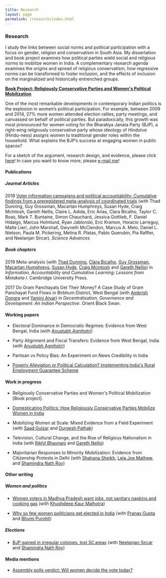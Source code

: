 ```yaml
---
title: Research
layout: page
permalink: /research/index.html
---
```


### Research
I study the links between social norms and political participation with a focus on gender, religion and conservatism in South Asia. My dissertation and book project examines how political parties wield social and religious norms to mobilize women in India. A complementary research agenda examines the origins and spread of religious conservatism, how regressive norms can be transformed to foster inclusion, and the effects of inclusion on the marginalized and historically entrenched groups. 


[**Book Project: Religiously Conservative Parties and Women's Political Mobilization**](https://anirvanchowdhury.github.io/book/)

One of the most remarkable developments in contemporary Indian politics is the explosion in women’s political participation. For example, between 2009 and 2014, 27% more women attended election rallies, party meetings, and canvassed on behalf of political parties. But paradoxically, this growth was most pronounced for women voting for the Bharatiya Janata Party (BJP), a right-wing religiously conservative party whose ideology of _Hindutva_ (Hindu-ness) assigns women to traditional gender roles within the household. What explains the BJP’s success at engaging women in public spaces? 

For a sketch of the argument, research design, and evidence, please click [here](https://anirvanchowdhury.github.io/book/)! In case you want to know more, please [e-mail me](achowdhury@fas.harvard.edu)!


#### Publications

##### Journal Articles
2019 [Voter information campaigns and political accountability: Cumulative findings from a preregistered meta-analysis of coordinated trials](https://advances.sciencemag.org/content/5/7/eaaw2612.full) (with Thad Dunning, Guy Grossman, Macartan Humphreys, Susan Hyde, Craig McIntosh, Gareth Nellis, Claire L. Adida, Eric Arias, Clara Bicalho, Taylor C. Boas, Mark T. Buntaine, Simon Chauchard, Jessica Gottlieb, F. Daniel Hidalgo, Marcus Holmlund, Ryan Jablonski, Eric Kramon, Horacio Larreguy, Malte Lierl, John Marshall, Gwyneth McClendon, Marcus A. Melo, Daniel L. Nielson, Paula M. Pickering, Melina R. Platas, Pablo Querubin, Pia Raffler, and Neelanjan Sircar). _Science Advances_

##### Book chapters
2019 Meta-analysis (with [Thad Dunning](http://www.thaddunning.com/), [Clara Bicalho](https://wzb.eu/en/persons/clara-bicalho-maia-correia), [Guy Grossman](https://web.sas.upenn.edu/ggros/), [Macartan Humphreys](http://www.macartan.nyc/), [Susan Hyde](http://susan.hyde.co/), [Craig Mcintosh](http://gps.ucsd.edu/faculty-directory/craig-mcintosh.html) and [Gareth Nellis](http://www.garethnellis.com/)) in _Information, Accountability and Cumulative Learning: Lessons from Metaketa I_. Cambridge University Press.

2017 Do Gram Panchayats Get Their Money? A Case Study of Gram Panchayat Fund Flows in Birbhum District, West Bengal (with [Ambrish Dongre](https://www.iima.ac.in/web/faculty/faculty-profiles/ambrish-dongre) and [Yamini Aiyar](http://www.cprindia.org/people/yamini-aiyar)) in _Decentralisation, Governance and Development: An Indian Perspective_. Orient Black Swan.

#### Working papers
* Electoral Dominance in Democratic Regimes: Evidence from West Bengal, India (with [Anustubh Agnihotri](http://polisci.berkeley.edu/people/person/anustubh-agnihotri))

* Party Alignment and Fiscal Transfers: Evidence from West Bengal, India (with [Anustubh Agnihotri](http://polisci.berkeley.edu/people/person/anustubh-agnihotri))

* Partisan vs Policy Bias: An Experiment on News Credibility in India 

* [Poverty Alleviation or Political Calculation? Implementing India's Rural Employment Guarantee Scheme](https://papers.ssrn.com/sol3/papers.cfm?abstract_id=2555738)

#### Work in progress
* Religiously Conservative Parties and Women's Political Mobilization [Book project]. 

* [Domesticating Politics: How Religiously Conservative Parties Mobilize Women in India](https://www.dropbox.com/scl/fi/el1d15dowce19cyn664se/chowdhury-domesticating_politics-20231002.pdf?rlkey=erakmhoxfcp27k65kjlstmg26&dl=0)

* Mobilizing Women at Scale: Mixed Evidence from a Field Experiment (with [Saad Gulzar](http://saadgulzar.com/) and [Durgesh Pathak](http://aamaadmiparty.org/teams/durgesh-pathak/)) 

* Television, Cultural Change, and the Rise of Religious Nationalism in India (with [Rikhil Bhavnani](https://faculty.polisci.wisc.edu/bhavnani/) and [Gareth Nellis](http://www.garethnellis.com/))

* Majoritarian Responses to Minority Mobilization: Evidence from Citizenship Protests in Delhi (with [Shahana Sheikh](https://politicalscience.yale.edu/people/shahana-sheikh), [Leja Joe Mathew](https://polisci.brown.edu/people/leja-joe-mathew), and [Shamindra Nath Roy](https://www.cprindia.org/people/shamindra-nath-roy))

#### Other writing
##### Women and politics 
* [Women voters in Madhya Pradesh want jobs, not sanitary napkins and cooking gas](https://theprint.in/opinion/women-voters-in-madhya-pradesh-want-jobs-not-sanitary-napkins-and-cooking-gas/155742/) (with [Khushdeep Kaur Malhotra](https://www.ideasforindia.in/profile/khusdeep.html)) 

* [Why so few women politicians get elected in India](https://www.livemint.com/elections/lok-sabha-elections/why-so-few-women-politicians-get-elected-in-india-1557134520487.html) (with [Pranav Gupta](https://polisci.berkeley.edu/people/person/pranav-gupta) and [Bhumi Purohit](https://polisci.berkeley.edu/people/person/bhumi-purohit))

##### Elections
* [BJP gained in irregular colonies, lost SC areas](https://www.hindustantimes.com/assembly-elections/bjp-gained-in-irregular-colonies-lost-sc-areas/story-sDxORRAPLDcQcXjhZs4IAL.html) (with [Neelanjan Sircar](https://www.cprindia.org/people/neelanjan-sircar) and [Shamindra Nath Roy](https://www.cprindia.org/people/shamindra-nath-roy)) 


#### Media mentions
* [Assembly polls verdict: Will women decide the vote today?](https://mumbaimirror.indiatimes.com/news/india/assembly-polls-verdict-will-women-decide-the-vote-today/articleshow/67032480.cms?utm_source=contentofinterest&utm_medium=text&utm_campaign=cppst)